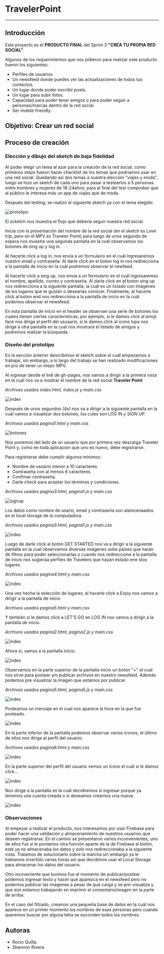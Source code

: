 # TravelerPoint
------

## Introducción

Este proyecto es el **PRODUCTO FINAL** del Sprint 3 **"CREA TU PROPIA RED SOCIAL"**.

Algunos de los requerimientos que nos pidieron para realizar este producto fueron los siguientes:

  + Perfiles de usuarios.
  + Un newsfeed donde puedes ver las actualizaciones de todos tus contactos.
  + Un lugar donde poder escribir posts.
  + Un lugar para subir fotos.
  + Capacidad para poder tener amigos o para poder seguir a personas/marcas dentro de la red social.
  + Ser mobile friendly.

## Objetivo: Crear un red social

## Proceso de creación

### **Elección y dibujo del sketch de baja fidelidad**

Al poder elegir un tema al azar para la creación de la red social, como primeros steps fueron hacer checklist de los temas que podríamos usar en una red social. Quedando así dos temas a nuestra elección "viajes y moda", luego se hizo un sketch de cada uno para pasar a testearlos a 5 personas entre hombres y mujeres de 18-24años; para al final del test comprobar que al público le interesa más un app de viajes que de moda. 

Después del testing, se realizó el siguiente sketch ya con el tema elegido:

![prototipo](assets/images/prototipo.jpeg)

El scketch nos muestra el flujo que debería seguir nuestra red social. 

Inicia con la presentación del nombre de la red social (en el sketch es Love trip, pero en el MPV es Traveler Point) para luego de unos segundo de espera nos muestre una segunda pantalla en la cuál observamos los botones de sing up y log in. 

Al hacerle click a log in, nos envía a un formulario en el cuál ingresaremos nuestro email y contraseña. Al darle click en el boton log in nos redirecciona a la pantalla de inicio en la cuál podremos observar el newfeed. 

Al hacerle click a sing up, nos envía a un formulario en el cuál ingresaremso el nombre, apellido, correo y contraseña. Al darle click en el boton sing up nos redirecciona a la siguiente pantalla, la cuál es un listado con imágenes de los lugares que te gustan o desearías conocer. Finalmente, al hacerle click al boton end nos redirecciona a la pantalla de inicio en la cuál podemos observar el newsfeed.

En esta pantalla de inicio en el header se observan una serie de botones los cuales tienen ciertas caracteristicas, por ejemplo, si le damos click al emoji face nos dirige al perfil del ususario, si le damos click al icono lupa nos dirige a otra pantalla en la cual nos mostrará el listado de amigos y podremos realizar la búsqueda. 

### **Diseño del prototipo**

En la sección anterior describimos el sketch sobre el cuál empezamos a trabajar, sin embargo, a lo largo del trabajo se han realizado modificaciones en pro de tener un mejor MPV.

Al ingresar desde el link de gh-pages, nos vamos a dirigir a la primera vista en la cuál nos va a mostrar el nombre de la red social **Traveler Point** 

*Archivos usados index.html, index.js y main.css* 

![index](assets/images/index.PNG)

Después de unos segundos (4s) nos va a dirigir a la siguiente pantalla en la cuál vamos a visualizar dos botones, los cules son LOG IN y SIGN UP. 

*Archivos usados pagina1.html y main.css* 

![botones](assets/images/botones.PNG)

Nos ponemos del lado de un usuario que por primera vez descarga Traveler Point y, como en toda aplicación que uno es nuevo, debe registrarse. 

Para registrarse debe cumplir algunos mínimos:

  + Nombre de usuario menor a 10 caracteres.
  + Contraseña con al menos 6 caracteres.
  + Confimar contraseña.
  + Darle check para aceptar los términos y condiciones. 

*Archivos usados pagina3.html, pagina1.js y main.css* 

![signup](assets/images/signup.PNG)

Los datos como nombre de usario, email y contraseña son alamcenaados en el local storage de la computadora. 

*Archivos usados pagina3.html, pagina1.js y main.css* 

![index](assets/images/almacenamiento.PNG)

Luego de darle click al botón GET STARTED nos va a dirigir a la siguiente pantalla en la cual observamos diversas imágenes sobe países que harán de filtros para poder seleccionarlas y cuando nos redireccione a la pantalla de inicio nos sugieraa perfiles de Travelers que hayan estado ene stos lugares. 

*Archivos usados pagina4.html y main.css*  

![index](assets/images/filter.PNG)

Una vez hecha la selección de lugares, al hacerle click a Enjoy nos vamos a dirigir a la pantalla de inicio.

*Archivos usados pagina5.html y main.css* 

Y también si le damos click a LET'S GO en LOG IN nos vamos a dirigir a la pantalla de inicio.

*Archivos usados pagina2.html, pagina2.js y main.css*

![index](assets/images/login.PNG)

Ahora sí, vamos a la pantalla inicio.

![index](assets/images/inicio.PNG)

Observamos en la parte superior de la pantalla inicio un botón "+" el cuál nos sirve para postear y/o publicar archivos en nuestro newsfeed. Además podemos pre visualizar la imagen que estamos por publicar.

*Archivos usados pagina5.html, pagina5.js y main.css* 

![index](assets/images/postear.PNG)

Posteamos un mensaje en el cual nos aparece la hora en la que fue posteado.

![index](assets/images/posted.PNG)

En la parte inferior de la pantalla podemos observar varios íconos, el último de ellos nos dirige al perfil del usuario.

*Archivos usados pagina6.html y main.css* 

![index](assets/images/perfil.PNG)

En la parte superior del perfil del usuario vemos un ícono el cuál si le damos click...

![index](assets/images/salir.PNG)

Nos dirige a la pantalla en la cuál decidiremos si ingresar porque ya tenemos una cuenta creada o si deseamos crearnos una nueva.

![index](assets/images/botones.PNG)

### **Observaciones**

Al empezar a realizar el producto, nos interesamos por usar Firebase para poder hacer una validación y almacenamiento de nuestros usuarios que deseen registrarse. En el camino se presentaron varios inconvenientes, uno de ellos fue si le poníamos otra función aparte de la de Firebase al botón, este ya no almacenaba los datos y solo nos redireccionaba a la siguiente vista. Tratamos de solucionarlo sobre la marcha sin embargo ya le habíamos invertido varias horas así que decidimos usar el Local Storage para almacenar los datos del usuario.

Otro incoveniente que tuvimos fue al momento de publicar/postear podemos ingresar texto y hacer que aparezca en el newsfeed pero no podemos publicar las imágenes a pesar de que carga y se pre-visualiza y que aún estamos trabajando en imprimir el comentario/imagen en la parte de arriba. 

En el caso del filtrado, creamos una pequeña base de datos en la cuál nos aparece en un primer momento los nombres de esas personas pero cuando queremos buscar por alguna letra se esconden todos los nombres. 

## Autoras

  + Rocio Quilla. 
  + Shannon Rivera. 


